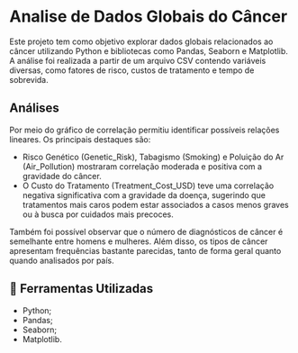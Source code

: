 # Analise de Dados Globais do Câncer

Este projeto tem como objetivo explorar dados globais relacionados ao câncer utilizando Python e bibliotecas como Pandas, Seaborn e Matplotlib. A análise foi realizada a partir de um arquivo CSV contendo variáveis diversas, como fatores de risco, custos de tratamento e tempo de sobrevida.

## Análises 
Por meio do gráfico de correlação permitiu identificar possíveis relações lineares. Os principais destaques são:
- Risco Genético (Genetic_Risk), Tabagismo (Smoking) e Poluição do Ar (Air_Pollution) mostraram correlação moderada e positiva com a gravidade do câncer.
- O Custo do Tratamento (Treatment_Cost_USD) teve uma correlação negativa significativa com a gravidade da doença, sugerindo que tratamentos mais caros podem estar associados a casos menos graves ou à busca por cuidados mais precoces.

Também foi possível observar que o número de diagnósticos de câncer é semelhante entre homens e mulheres. 
Além disso, os tipos de câncer apresentam frequências bastante parecidas, tanto de forma geral quanto quando analisados por país.

## 🧰 Ferramentas Utilizadas
- Python;
- Pandas;
- Seaborn;
- Matplotlib.
